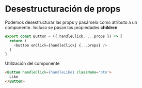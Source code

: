 # Desestructuración de props

Podemos desestructurar las props y pasárselo como atributo a un componente. Incluso se pasan las propiedades __children__

```js
export const Button = ({ handleClick, ...props }) => {
  return (
    <button onClick={handleClick} {...props} />
  )
}
```
Utilización del componente

```html
<Button handleClick={handleLike} className='btn'>
  Like 
</Button>
```
